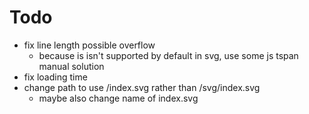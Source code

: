 # Todo

- fix line length possible overflow
  - because is isn't supported by default in svg, use some js tspan manual solution
- fix loading time
- change path to use /index.svg rather than /svg/index.svg
  - maybe also change name of index.svg
